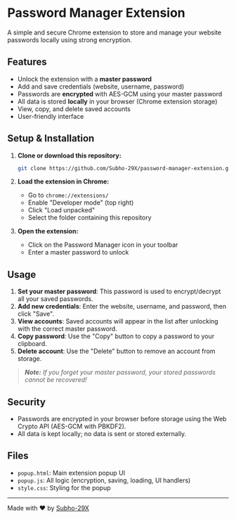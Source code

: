 # Password Manager Extension

A simple and secure Chrome extension to store and manage your website passwords locally using strong encryption.

## Features

- Unlock the extension with a **master password**
- Add and save credentials (website, username, password)
- Passwords are **encrypted** with AES-GCM using your master password
- All data is stored **locally** in your browser (Chrome extension storage)
- View, copy, and delete saved accounts
- User-friendly interface


## Setup & Installation

1. **Clone or download this repository:**

   ```sh
   git clone https://github.com/Subho-29X/password-manager-extension.git
   ```

2. **Load the extension in Chrome:**
   - Go to `chrome://extensions/`
   - Enable "Developer mode" (top right)
   - Click "Load unpacked"
   - Select the folder containing this repository

3. **Open the extension:**
   - Click on the Password Manager icon in your toolbar
   - Enter a master password to unlock

## Usage

1. **Set your master password**: This password is used to encrypt/decrypt all your saved passwords.
2. **Add new credentials**: Enter the website, username, and password, then click "Save".
3. **View accounts**: Saved accounts will appear in the list after unlocking with the correct master password.
4. **Copy password**: Use the "Copy" button to copy a password to your clipboard.
5. **Delete account**: Use the "Delete" button to remove an account from storage.

> _**Note:** If you forget your master password, your stored passwords cannot be recovered!_

## Security

- Passwords are encrypted in your browser before storage using the Web Crypto API (AES-GCM with PBKDF2).
- All data is kept locally; no data is sent or stored externally.

## Files

- `popup.html`: Main extension popup UI
- `popup.js`: All logic (encryption, saving, loading, UI handlers)
- `style.css`: Styling for the popup


---

Made with ❤️ by [Subho-29X](https://github.com/Subho-29X)
